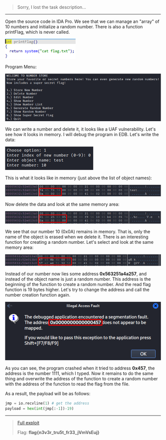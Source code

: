> Sorry, I lost the task description...
---

Open the source code in IDA Pro. We see that we can manage an "array" of 10 numbers and initialize a random number. There is also a function printFlag, which is never called.

![](Screen-1.png)

Program Menu:

![](Screen-2.png)

We can write a number and delete it, it looks like a UAF vulnerability. Let's see how it looks in memory. I will debug the program in EDB. Let's write the data:

![](Screen-4.png)

This is what it looks like in memory (just above the list of object names):

![](Screen-3.png)

Now delete the data and look at the same memory area:

![](Screen-5.png)

We see that our number 10 (0x0A) remains in memory. That is, only the name of the object is erased when we delete it. There is an interesting function for creating a random number. Let's select and look at the same memory area:

![](Screen-6.png)

Instead of our number now lies some address **0x563251a4a257**, and instead of the object name is just a random number. This address is the beginning of the function to create a random number. And the read flag function is 19 bytes higher. Let's try to change the address and call the number creation function again.

![](Screen-7.png)

As you can see, the program crashed when it tried to address **0x457**, the address is the number 1111, which I typed. Now it remains to do the same thing and overwrite the address of the function to create a random number with the address of the function to read the flag from the file.

As a result, the payload will be as follows:

```python
jmp = io.recvline(1) # get the address
payload = hex(int(jmp[:-1])-19)
```

---
> [Full exploit](number.py)
> 
> Flag: **flag{n3v3r_tru5t_fr33_jVmVsEuj}** 
